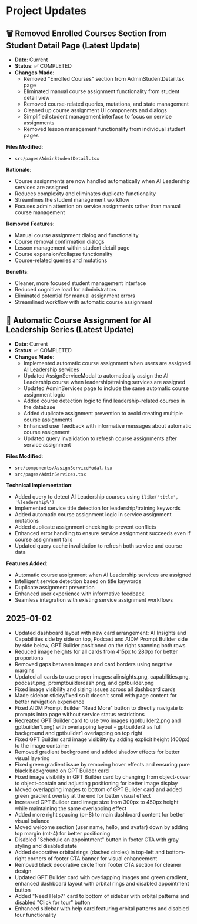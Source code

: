 # Project Updates

## 🗑️ Removed Enrolled Courses Section from Student Detail Page (Latest Update)
- **Date**: Current
- **Status**: ✅ COMPLETED
- **Changes Made**:
  - Removed "Enrolled Courses" section from AdminStudentDetail.tsx page
  - Eliminated manual course assignment functionality from student detail view
  - Removed course-related queries, mutations, and state management
  - Cleaned up course assignment UI components and dialogs
  - Simplified student management interface to focus on service assignments
  - Removed lesson management functionality from individual student pages

**Files Modified**:
- `src/pages/AdminStudentDetail.tsx`

**Rationale**:
- Course assignments are now handled automatically when AI Leadership services are assigned
- Reduces complexity and eliminates duplicate functionality
- Streamlines the student management workflow
- Focuses admin attention on service assignments rather than manual course management

**Removed Features**:
- Manual course assignment dialog and functionality
- Course removal confirmation dialogs
- Lesson management within student detail page
- Course expansion/collapse functionality
- Course-related queries and mutations

**Benefits**:
- Cleaner, more focused student management interface
- Reduced cognitive load for administrators
- Eliminated potential for manual assignment errors
- Streamlined workflow with automatic course assignment

## 🎯 Automatic Course Assignment for AI Leadership Series (Latest Update)
- **Date**: Current
- **Status**: ✅ COMPLETED
- **Changes Made**:
  - Implemented automatic course assignment when users are assigned AI Leadership services
  - Updated AssignServiceModal to automatically assign the AI Leadership course when leadership/training services are assigned
  - Updated AdminServices page to include the same automatic course assignment logic
  - Added course detection logic to find leadership-related courses in the database
  - Added duplicate assignment prevention to avoid creating multiple course assignments
  - Enhanced user feedback with informative messages about automatic course assignment
  - Updated query invalidation to refresh course assignments after service assignment

**Files Modified**:
- `src/components/AssignServiceModal.tsx`
- `src/pages/AdminServices.tsx`

**Technical Implementation**:
- Added query to detect AI Leadership courses using `ilike('title', '%leadership%')`
- Implemented service title detection for leadership/training keywords
- Added automatic course assignment logic in service assignment mutations
- Added duplicate assignment checking to prevent conflicts
- Enhanced error handling to ensure service assignment succeeds even if course assignment fails
- Updated query cache invalidation to refresh both service and course data

**Features Added**:
- Automatic course assignment when AI Leadership services are assigned
- Intelligent service detection based on title keywords
- Duplicate assignment prevention
- Enhanced user experience with informative feedback
- Seamless integration with existing service assignment workflows

## 2025-01-02
- Updated dashboard layout with new card arrangement: AI Insights and Capabilities side by side on top, Podcast and AIDM Prompt Builder side by side below, GPT Builder positioned on the right spanning both rows
- Reduced image heights for all cards from 415px to 280px for better proportions
- Removed gaps between images and card borders using negative margins
- Updated all cards to use proper images: aiinsights.png, capabilities.png, podcast.png, promptbuilderdash.png, and gptbuilder.png
- Fixed image visibility and sizing issues across all dashboard cards
- Made sidebar sticky/fixed so it doesn't scroll with page content for better navigation experience
- Fixed AIDM Prompt Builder "Read More" button to directly navigate to prompts intro page without service status restrictions
- Recreated GPT Builder card to use two images (gptbuilder2.png and gptbuilder1.png) with overlapping layout - gptbuilder2 as full background and gptbuilder1 overlapping on top right
- Fixed GPT Builder card image visibility by adding explicit height (400px) to the image container
- Removed gradient background and added shadow effects for better visual layering
- Fixed green gradient issue by removing hover effects and ensuring pure black background on GPT Builder card
- Fixed image visibility in GPT Builder card by changing from object-cover to object-contain and adjusting positioning for better image display
- Moved overlapping images to bottom of GPT Builder card and added green gradient overlay at the end for better visual effect
- Increased GPT Builder card image size from 300px to 450px height while maintaining the same overlapping effect
- Added more right spacing (pr-8) to main dashboard content for better visual balance
- Moved welcome section (user name, hello, and avatar) down by adding top margin (mt-4) for better positioning
- Disabled "Schedule an appointment" button in footer CTA with gray styling and disabled state
- Added decorative orbital rings (dashed circles) in top-left and bottom-right corners of footer CTA banner for visual enhancement
- Removed black decorative circle from footer CTA section for cleaner design
- Updated GPT Builder card with overlapping images and green gradient, enhanced dashboard layout with orbital rings and disabled appointment button
- Added "Need Help?" card to bottom of sidebar with orbital patterns and disabled "Click for tour" button
- Enhanced sidebar with help card featuring orbital patterns and disabled tour functionality